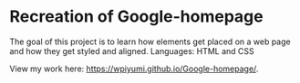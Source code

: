 # Recreation of Google-homepage

The goal of this project is to learn how elements get placed on a web page and how they get styled and aligned.
Languages: HTML and CSS

View my work here: https://wpiyumi.github.io/Google-homepage/.
